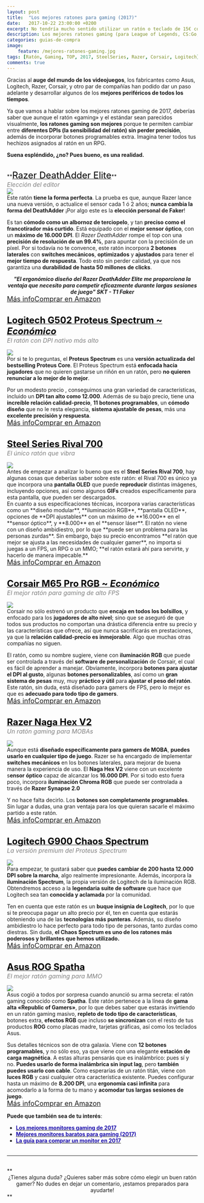 ```yaml
---
layout: post
title:  "Los mejores ratones para gaming (2017)"
date:   2017-10-22 23:00:00 +0200
excerpt: No tendría mucho sentido utilizar un ratón o teclado de 15€ con un ordenador de más de 600€, ¿verdad? Si buscas un ratón profesional, ojea este TOP.
description: Los mejores ratones gaming (para League of Legends, CS:Go, Overwatch y más) de 2017 de marcas Asus, Logitech, Razer y Corsair.
categories: guias-de-compra
image:
    feature: /mejores-ratones-gaming.jpg
tags: [Ratón, Gaming, TOP, 2017, SteelSeries, Razer, Corsair, Logitech]
comments: true
---
```

<!--more-->
<!-- more -->
Gracias al **auge del mundo de los videojuegos**, los fabricantes como Asus, Logitech, Razer, Corsair, y otro par de compañías han podido dar un paso adelante y desarrollar algunos de los **mejores periféricos de todos los tiempos**.

Ya que vamos a hablar sobre los mejores ratones gaming de 2017, deberías saber que aunque el ratón «gaming» y el estándar sean parecidos visualmente, **los ratones gaming son mejores** porque te permiten cambiar entre **diferentes DPIs (la sensibilidad del ratón) sin perder precisión**, además de incorporar botones programables extra. Imagina tener todos tus hechizos asignados al ratón en un RPG. 

**Suena espléndido, ¿no? Pues bueno, es una realidad.**
<br />
<!--  Razer DeathAdder Elite -->
<br />
**<a target="_blank" href="http://amzn.to/2irJziU"><font size="5" color="black">Razer DeathAdder Elite</font></a>**<br />
<i><font color="grey" size="3">Elección del editor</font></i>
<div id="container">
    <div id="floated"><a target="_blank" href="http://amzn.to/2irJziU"><img class="wrap" src="/images/pictures/razer-deathadder-elite.jpg"></a>
</div>
Este ratón <b>tiene la forma perfecta</b>. La prueba es que, aunque Razer lance una nueva versión, o actualice el sensor cada 1 ó 2 años; <b>nunca cambia la forma del DeathAdder</b> ¡Por algo este es la <b>elección personal de Faker</b>!    </div>

Es tan **cómodo como un albornoz de terciopelo**, y tan **preciso como el francotirador más curtido**. Está equipado con el **mejor sensor óptico**, con un **máximo de 16.000 DPI**. El _Razer DeathAdder_ rompe el top con una **precisión de resolución de un 99.4%**, para apuntar con la precisión de un píxel. Por si todavía no te convence, este ratón incorpora **2 botones laterales** con **switches mecánicos**, **optimizados** y **ajustados** para tener el **mejor tiempo de respuesta**. Todo esto sin perder calidad, ya que nos garantiza una **durabilidad de hasta 50 millones de clicks**.

<center><b><i>"El ergonómico diseño del Razer DeathAdder Elite me proporciona la ventaja que necesito para competir eficazmente durante largas sesiones de juego" SKT - T1 Faker</i></b></center>
<a href="http://amzn.to/2irJziU" target="_blank" class="btn-infor"><font size="4">Más info</font></a><a href="http://amzn.to/2irJziU" target="_blank" class="btn-ama"><font size="4">Comprar en Amazon</font></a>
<br />
<br />
<!--  Logitech G502 Proteus Spectrum - economico -->

**<a target="_blank" href="http://amzn.to/2yspm2L"><font size="5" color="black">Logitech G502 Proteus Spectrum ~ <i>Económico</i></font></a>**<br />
<i><font color="grey" size="3">El ratón con DPI nativo más alto</font></i>
<div id="container">
    <div id="floated"><a target="_blank" href="http://amzn.to/2yspm2L"><img class="wrap" src="/images/pictures/logitech-g502.jpg"></a>
</div>
Por si te lo preguntas, el <b>Proteus Spectrum</b> es una <b>versión actualizada del bestselling Proteus Core</b>. El Proteus Spectrum está <b>enfocada hacia jugadores</b> que no quieren gastarse un riñón en un ratón, pero <b>no quieren renunciar a lo mejor de lo mejor</b>. </div>

Por un modesto precio , conseguimos una gran variedad de características, incluido un **DPI tan alto como 12.000**. Además de su bajo precio, tiene una **increíble relación calidad-precio**, **11 botones programables**, un **cómodo diseño** que no le resta elegancia, **sistema ajustable de pesas**, más una **excelente precisión y respuesta**. 
<br /><a href="http://amzn.to/2yspm2L" target="_blank" class="btn-infor"><font size="4">Más info</font></a><a href="http://amzn.to/2yspm2L" target="_blank" class="btn-ama"><font size="4">Comprar en Amazon</font></a>
<br />
<br />
<!--  Steel Series Rival 700 -->

**<a target="_blank" href="http://amzn.to/2x80V6O"><font size="5" color="black">Steel Series Rival 700</font></a>**<br />
<i><font color="grey" size="3">El único ratón que vibra</font></i>
<div id="container">
    <div id="floated"><a target="_blank" href="http://amzn.to/2x80V6O"><img class="wrap" src="/images/pictures/rival-700.jpg"></a>
</div>
Antes de empezar a analizar lo bueno que es el <b>Steel Series Rival 700</b>, hay algunas cosas que deberías saber sobre este ratón: el Rival 700 es único ya que incorpora una <b>pantalla OLED</b> que puede <b>reproducir</b> distintas imágenes, incluyendo opciones, así como algunos <b>GIFs</b> creados específicamente para esta pantalla, que pueden ser descargados.
</div> 
En cuanto a sus especificaciones técnicas, incorpora varias características como un **diseño modular**, **iluminación RGB**, **pantalla OLED**, opciones de **DPI ajustables** con un máximo de **16.000** en el **sensor óptico**, y **8.000** en el **sensor láser**. El ratón no viene con un diseño ambidiestro, por lo que **puede ser un problema para las personas zurdas**. Sin embargo, bajo su precio encontramos **el ratón que mejor se ajusta a las necesidades de cualquier gamer**, no importa si juegas a un FPS, un RPG o un MMO; **el ratón estará ahí para servirte, y hacerlo de manera impecable.**
<br /><a href="http://amzn.to/2x80V6O" target="_blank" class="btn-infor"><font size="4">Más info</font></a><a href="http://amzn.to/2x80V6O" target="_blank" class="btn-ama"><font size="4">Comprar en Amazon</font></a>
<br />
<br />
<!--  Corsair M65 Pro RGB - Económico -->

**<a target="_blank" href="http://amzn.to/2yIzCDQ"><font size="5" color="black">Corsair M65 Pro RGB ~ <i>Económico</i></font></a>**<br />
<i><font color="grey" size="3">El mejor ratón para gaming de alto FPS</font></i>
<div id="container">
    <div id="floated"><a target="_blank" href="http://amzn.to/2yIzCDQ"><img class="wrap" src="/images/pictures/corsair-m65-pro.jpg"></a>
</div>
Corsair no sólo estrenó un producto que <b>encaja en todos los bolsillos</b>, y enfocado para los <b>jugadores de alto nivel</b>; sino que se aseguró de que todos sus productos no comportan una drástica diferencia entre su precio y las características que ofrece, así que nunca sacrificarás en prestaciones, ya que la <b>relación calidad-precio es inmejorable</b>. Algo que muchas otras compañías no siguen. </div> 

El ratón, como su nombre sugiere, viene con **iluminación RGB** que puede ser controlada a través del **software de personalización** de Corsair, el cual es fácil de aprender a manejar. Obviamente, incorpora **botones para ajustar el DPI al gusto**, algunas **botones personalizables**, así como un **gran sistema de pesas** muy, muy **práctico y útil** para **ajustar el peso del ratón**. Este ratón, sin duda, está diseñado para gamers de FPS, pero lo mejor es que es **adecuado para todo tipo de gamers**.   <br /><a href="http://amzn.to/2yIzCDQ" target="_blank" class="btn-infor"><font size="4">Más info</font></a><a href="http://amzn.to/2yIzCDQ" target="_blank" class="btn-ama"><font size="4">Comprar en Amazon</font></a>
<br />
<br />
<!--  Razer Naga Hex V2 -->

**<a target="_blank" href="http://amzn.to/2ysw8FJ"><font size="5" color="black">Razer Naga Hex V2</font></a>**<br />
<i><font color="grey" size="3">Un ratón gaming para MOBAs</font></i>
<div id="container">
    <div id="floated"><a target="_blank" href="http://amzn.to/2ysw8FJ"><img class="wrap" src="/images/pictures/razer-naga-hex-v2.jpg"></a>
</div>
Aunque está <b>diseñado específicamente para gamers de MOBA</b>, <b>puedes usarlo en cualquier tipo de juego</b>. Razer se ha encargado de implementar <b>switches mecánicos</b> en los botones laterales, para mejorar de buena manera la experiencia de uso. El <b>Naga Hex V2</b> viene con un excelente s<b>ensor óptico</b> capaz de alcanzar los <b>16.000 DPI</b>. Por si todo esto fuera poco, incorpora <b>iluminación Chroma RGB</b> que puede ser controlada a través de <b>Razer Synapse 2.0</b></div>

Y no hace falta decirlo. Los <b>botones son completamente programables</b>. Sin lugar a dudas, una gran ventaja para los que quieran sacarle el máximo partido a este ratón. 
<br /><a href="http://amzn.to/2ysw8FJ" target="_blank" class="btn-infor"><font size="4">Más info</font></a><a href="http://amzn.to/2ysw8FJ" target="_blank" class="btn-ama"><font size="4">Comprar en Amazon</font></a>
<br />
<br />
<!--  Logitech G900 Chaos Spectrum -->

**<a target="_blank" href="http://amzn.to/2l0PPiu"><font size="5" color="black">Logitech G900 Chaos Spectrum</font></a>**<br />
<i><font color="grey" size="3">La versión premium del Proteus Spectrum</font></i>
<div id="container">
    <div id="floated"><a target="_blank" href="http://amzn.to/2l0PPiu"><img class="wrap" src="/images/pictures/logitech-g900-chaos-spectrum.jpg"></a>
</div>
Para empezar, te gustará saber que <b>puedes cambiar de 200 hasta 12.000 DPI sobre la marcha</b>, algo realmente impresionante. Además, incorpora la <b>iluminación Spectrum</b>, la propia versión de Logitech de la iluminación RGB. Obtendremos acceso a la <b>legendaria suite de software</b> que hace que Logitech sea tan <b>conocida y aclamada</b> por la comunidad.  </div> 

Ten en cuenta que este ratón es un **buque insignia de Logitech**, por lo que si te preocupa pagar un alto precio por él, ten en cuenta que estarás obteniendo una de las **tecnologías más punteras**. Además, su diseño ambidiestro lo hace perfecto para todo tipo de personas, tanto zurdas como diestras. Sin duda, **el Chaos Spectrum es uno de los ratones más poderosos y brillantes que hemos utilizado.** 
<br /><a href="http://amzn.to/2l0PPiu" target="_blank" class="btn-infor"><font size="4">Más info</font></a><a href="http://amzn.to/2l0PPiu" target="_blank" class="btn-ama"><font size="4">Comprar en Amazon</font></a>
<br />
<br />
<!--  Asus ROG Spatha -->

**<a target="_blank" href="http://amzn.to/2gmAALF"><font size="5" color="black">Asus ROG Spatha</font></a>**<br />
<i><font color="grey" size="3">El mejor ratón gaming para MMO</font></i>
<div id="container">
    <div id="floated"><a target="_blank" href="http://amzn.to/2gmAALF"><img class="wrap" src="/images/pictures/asus-rog-spatha.jpg"></a>
</div>
Asus cogió a todos por sorpresa cuando anunció su arma secreta: el ratón gaming conocido como <b>Spatha</b>. Este ratón pertenece a la línea de <b>gama alta «Republic of Gamers»</b>, por lo que debes saber que estarás invirtiendo en un ratón gaming masivo, <b>repleto de todo tipo de características</b>, botones extra, <b>efectos RGB</b> que incluso <b>se sincronizan</b> con el resto de tus productos <b>ROG</b> como placas madre, tarjetas gráficas, así como los teclados Asus. </div> 

Sus detalles técnicos son de otra galaxia. Viene con **12 botones programables**, y no sólo eso, ya que viene con una elegante **estación de carga magnética**. A estas alturas pensarás que es inalámbrico: pues sí y no. **Puedes usarlo de forma inalámbrica sin input lag**, pero **también puedes usarlo con cable**. Como esperarías de un ratón titán, viene con **luces RGB** y casi cualquier otra característica existente. Puedes configurar hasta un máximo de **8.200 DPI**, una **ergonomía casi infinita** para acomodarlo a la forma de tu mano y **acomodar tus largas sesiones de juego**.
<br /><a href="http://amzn.to/2gmAALF" target="_blank" class="btn-infor"><font size="4">Más info</font></a><a href="http://amzn.to/2gmAALF" target="_blank" class="btn-ama"><font size="4">Comprar en Amazon</font></a>


**Puede que también sea de tu interés**:
- **<a target="_blank" href="/guias-de-compra/mejores-monitores-gaming/" color="#1a0dab"><font color="#1a0dab">Los mejores monitores gaming de 2017</font></a>**
- **<a target="_blank" href="/guias-de-compra/mejores-monitores-para-gaming-baratos/" color="#1a0dab"><font color="#1a0dab">Mejores monitores baratos para gaming (2017)</font></a>**
- **<a target="_blank" href="/guias-de-compra/guia-para-elegir-que-monitor-comprar-en-2017/" color="#1a0dab"><font color="#1a0dab">La guía para comprar un monitor en 2017</font></a>**
<br /><br />


______
<br />
**<center>¿Tienes alguna duda? ¿Quieres saber más sobre cómo elegir un buen ratón gamer? No dudes en dejar un comentario, ¡estamos preparados para ayudarte!</center>**